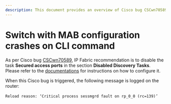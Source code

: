 ```yaml
---
description: This document provides an overview of Cisco bug CSCwn70589, which causes a switch with MAB configuration to crash when executing the CLI command “show mab all details.”
---
```


# Switch with MAB configuration crashes on CLI command

As per Cisco bug [CSCwn70589](https://bst.cisco.com/quickview/bug/CSCwn70589), IP Fabric recommendation is to disable the task **Secured access ports** in the section **Disabled Discovery Tasks**.
Please refer to the [documentations](../../../../../IP_Fabric_Settings/Discovery_and_Snapshots/Discovery_Settings/disabled_discovery_tasks#default-disabled-discovery-tasks) for instructions on how to configure it.

When this Cisco bug is triggered, the following message is logged on the router:

`Reload reason: ‘Critical process sessmgrd fault on rp_0_0 (rc=139)’` 
